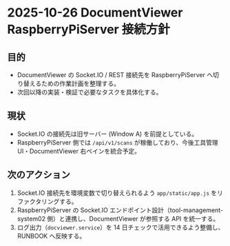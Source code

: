 # 2025-10-26 DocumentViewer RaspberryPiServer 接続方針

## 目的
- DocumentViewer の Socket.IO / REST 接続先を RaspberryPiServer へ切り替えるための作業計画を整理する。
- 次回以降の実装・検証で必要なタスクを具体化する。

## 現状
- Socket.IO の接続先は旧サーバー (Window A) を前提としている。
- RaspberryPiServer 側では `/api/v1/scans` が稼働しており、今後工具管理 UI・DocumentViewer 右ペインを統合予定。

## 次のアクション
1. Socket.IO 接続先を環境変数で切り替えられるよう `app/static/app.js` をリファクタリングする。
2. RaspberryPiServer の Socket.IO エンドポイント設計（tool-management-system02 側）と連携し、DocumentViewer が参照する API を統一する。
3. ログ出力（`docviewer.service`）を 14 日チェックで活用できるよう整備し、RUNBOOK へ反映する。
